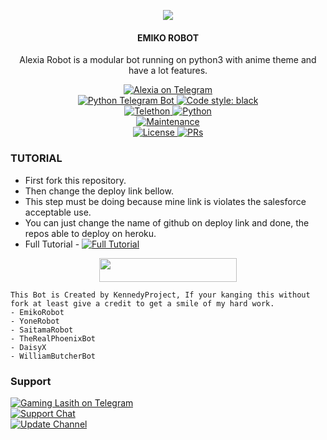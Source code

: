 <p align="center">
  <img src="https://slema.lk/wp-content/themes/consultix/images/no-image-found-360x260.png">
</p>

<h4><p align="center"> EMIKO ROBOT </p></h4>

<p align="center">Alexia Robot is a modular bot running on python3 with anime theme and have a lot features.</p>

<p align="center">
<a href="https://t.me/TheAlexiaBot"> <img src="https://img.shields.io/badge/Alexia-Robot-blue?&logo=telegram" alt="Alexia on Telegram" /> </a><br>
<a href="https://python-telegram-bot.org"> <img src="https://img.shields.io/badge/PTB-13.10-white?&style=flat-round&logo=github" alt="Python Telegram Bot" /> </a>
<a href="https://github.com/psf/black"><img alt="Code style: black" src="https://img.shields.io/badge/code%20style-black-000000.svg"></a><br>
<a href="https://docs.telethon.dev"> <img src="https://img.shields.io/badge/Telethon-1.24.0-red?&style=flat-round&logo=github" alt="Telethon" /> </a>
<a href="https://docs.python.org"> <img src="https://img.shields.io/badge/Python-3.10.1-purple?&style=flat-round&logo=python" alt="Python" /> </a><br>
<a href="https://GitHub.com/Gaming-Lasith/grp-manager"> <img src="https://img.shields.io/badge/Maintained-Yash-yellow.svg" alt="Maintenance" /> </a><br>
<a href="https://github.com/Gaming-Lasith/grp-manager/blob/main/LICENSE"> <img src="https://img.shields.io/badge/License-GPLv3-blue.svg" alt="License" /> </a>
<a href="https://makeapullrequest.com"> <img src="https://img.shields.io/badge/PRs-Welcome-blue.svg?style=flat-round" alt="PRs" /> </a>
</p>

### TUTORIAL

- First fork this repository.
- Then change the deploy link bellow.
- This step must be doing because mine link is violates the salesforce acceptable use.
- You can just change the name of github on deploy link and done, the repos able to deploy on heroku.
- Full Tutorial - [![Full Tutorial](https://img.shields.io/badge/Watch%20Now-blue)](https://youtu.be/GMaYMYhf_Vk)

<p align="center"><a href="https://heroku.com/deploy?template=https://github.com/Gaming-Lasith/grp-manager"> <img src="https://img.shields.io/badge/Deploy%20To%20Heroku-blue?style=for-the-badge&logo=heroku" width="220" height="38.45"/></a></p>

```
This Bot is Created by KennedyProject, If your kanging this without fork at least give a credit to get a smile of my hard work. 
- EmikoRobot
- YoneRobot
- SaitamaRobot 
- TheRealPhoenixBot
- DaisyX 
- WilliamButcherBot
```

### Support
<p>
<a href="https://t.me/GamingLasith"> <img src="https://img.shields.io/badge/Gaming-Lasith-blue?&logo=telegram" alt="Gaming Lasith on Telegram" /> </a><br>
<a href="https://t.me/TheAlexiabotDiscussion"> <img src="https://img.shields.io/badge/Support-Chat-blue?&logo=telegram" alt="Support Chat" /> </a><br>
<a href="https://t.me/TheAlexiabotUpdats"> <img src="https://img.shields.io/badge/Update-Channel-blue?&logo=telegram" alt="Update Channel" /> </a><br>
</p>
